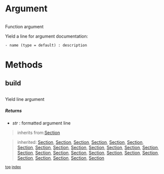 # Argument



``` python

```

Function argument

Yield a line for argument documentation:
```
- name (type = default) : description
```



# Methods



## build

``` python

```

Yield line argument



##### Returns



- _str_ : formatted argument line
> inherits from:[Section](section.md)

> inherited: [Section](section.md#section), [Section](section.md#section), [Section](section.md#section), [Section](section.md#section), [Section](section.md#section), [Section](section.md#section), [Section](section.md#section), [Section](section.md#section), [Section](section.md#section), [Section](section.md#section), [Section](section.md#section), [Section](section.md#section), [Section](section.md#section), [Section](section.md#section), [Section](section.md#section), [Section](section.md#section), [Section](section.md#section), [Section](section.md#section), [Section](section.md#section), [Section](section.md#section), [Section](section.md#section), [Section](section.md#section), [Section](section.md#section), [Section](section.md#section), [Section](section.md#section), [Section](section.md#section), [Section](section.md#section)




<sub>[top](#argument) [index](index.md)</sub>

